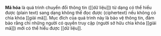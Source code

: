 **Mã hóa** là quá trình chuyển đổi thông tin ([[dữ liệu]]) từ dạng có thể hiểu được (plain text) sang dạng không thể đọc được (ciphertext) nếu không có chìa khóa [[giải mã]]. Mục đích của quá trình này là bảo vệ thông tin, đảm bảo rằng chỉ những người có quyền truy cập (người sở hữu chìa khóa [[giải mã]]) mới có thể hiểu được [[dữ liệu]].